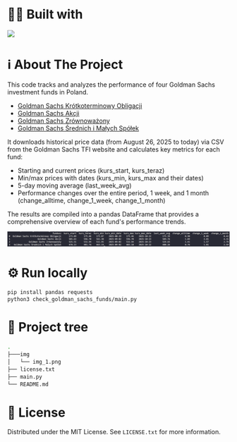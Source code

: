 <a name="readme-top"></a>
# 👨‍💻 Built with

<img src="https://img.shields.io/badge/Python-FFD43B?style=for-the-badge&logo=python&logoColor=blue" />

<!-- ABOUT THE PROJECT -->
# ℹ️ About The Project

This code tracks and analyzes the performance of four Goldman Sachs investment funds in Poland.

- [Goldman Sachs Krótkoterminowy Obligacji](https://www.gstfi.pl/fundusze-inwestycyjne/fundusze-krotkoterminowe-dluzne/goldman-sachs-krotkoterminowy-obligacji)
- [Goldman Sachs Akcji](https://www.gstfi.pl/fundusze-inwestycyjne/fundusze-akcji/goldman-sachs-akcji)
- [Goldman Sachs Zrównoważony](https://www.gstfi.pl/fundusze-inwestycyjne/fundusze-mieszane/goldman-sachs-zrownowazony)
- [Goldman Sachs Średnich i Małych Spółek](https://www.gstfi.pl/fundusze-inwestycyjne/fundusze-akcji/goldman-sachs-srednich-i-malych-spolek)

It downloads historical price data (from August 26, 2025 to today) via CSV from the Goldman Sachs TFI website and calculates key metrics for each fund:

- Starting and current prices (kurs_start, kurs_teraz)
- Min/max prices with dates (kurs_min, kurs_max and their dates)
- 5-day moving average (last_week_avg)
- Performance changes over the entire period, 1 week, and 1 month (change_alltime, change_1_week, change_1_month)

The results are compiled into a pandas DataFrame that provides a comprehensive overview of each fund's performance trends.

<img src="https://raw.githubusercontent.com/PKuziola/personal-scripts/refs/heads/main/check_goldman_sachs_funds/img/img_1.png"/>

# ⚙️ Run locally

```
pip install pandas requests
python3 check_goldman_sachs_funds/main.py
```

# 🌲 Project tree
```bash
.
├───img
│   └── img_1.png
├── license.txt
├── main.py
└── README.md

```

<!-- LICENSE -->
# 📄 License

Distributed under the MIT License. See `LICENSE.txt` for more information.